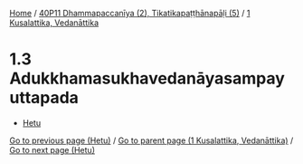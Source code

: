 
[Home](/) / [40P11 Dhammapaccanīya (2), Tikatikapaṭṭhānapāḷi (5)](...md) / [1 Kusalattika, Vedanāttika](../40P11/1.md)

# 1.3 Adukkhamasukhavedanāyasampayuttapada

* [Hetu](1.3/Hetu.md)

[Go to previous page (Hetu)](1.2/Hetu.md) / [Go to parent page (1 Kusalattika, Vedanāttika)](../40P11/1.md) / [Go to next page (Hetu)](1.3/Hetu.md)


